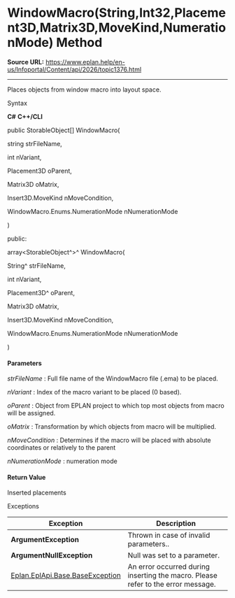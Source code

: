 # WindowMacro(String,Int32,Placement3D,Matrix3D,MoveKind,NumerationMode) Method

**Source URL:** https://www.eplan.help/en-us/Infoportal/Content/api/2026/topic1376.html

---

Places objects from window macro into layout space.

Syntax

**C#**
**C++/CLI**


public StorableObject[] WindowMacro( 

   string strFileName,

   int nVariant,

   Placement3D oParent,

   Matrix3D oMatrix,

   Insert3D.MoveKind nMoveCondition,

   WindowMacro.Enums.NumerationMode nNumerationMode

)

public:

array<StorableObject^>^ WindowMacro( 

   String^ strFileName,

   int nVariant,

   Placement3D^ oParent,

   Matrix3D oMatrix,

   Insert3D.MoveKind nMoveCondition,

   WindowMacro.Enums.NumerationMode nNumerationMode

)


#### Parameters

*strFileName*
:   Full file name of the WindowMacro file (.ema) to be placed.

*nVariant*
:   Index of the macro variant to be placed (0 based).

*oParent*
:   Object from EPLAN project to which top most objects from macro will be assigned.

*oMatrix*
:   Transformation by which objects from macro will be multiplied.

*nMoveCondition*
:   Determines if the macro will be placed with absolute coordinates or relatively to the parent

*nNumerationMode*
:   numeration mode

#### Return Value

Inserted placements

Exceptions

| Exception | Description |
| --- | --- |
| **ArgumentException** | Thrown in case of invalid parameters.. |
| **ArgumentNullException** | Null was set to a parameter. |
| [Eplan.EplApi.Base.BaseException](Eplan.EplApi.Baseu~Eplan.EplApi.Base.BaseException.html) | An error occurred during inserting the macro. Please refer to the error message. |
